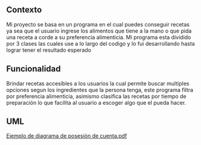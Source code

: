 ## Contexto

Mi proyecto se basa en un programa en el cual puedes conseguir recetas ya sea que el usuario ingrese los alimentos que tiene a la mano o que pida una receta a corde a su preferencia alimenticia. Mi programa esta dividido por 3 clases las cuales use a lo largo del codigo y lo fui desarrollando hasta lograr tener el resultado esperado


## Funcionalidad

Brindar recetas accesibles a los usuarios la cual permite buscar multiples opciones segun los ingredientes que la persona tenga, este programa filtra por preferencia alimenticia, asimismo clasifica las recetas por tiempo de preparación lo que facilita al usuario a escoger algo que el pueda hacer.

## UML

[Ejemplo de diagrama de posesión de cuenta.pdf](https://github.com/user-attachments/files/17955070/Ejemplo.de.diagrama.de.posesion.de.cuenta.pdf)

